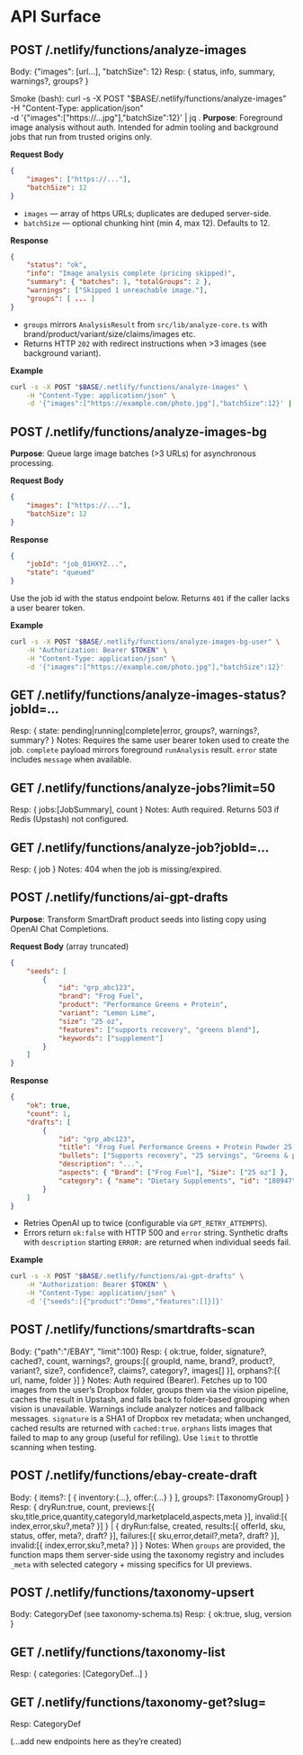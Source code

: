 # API Surface

## POST /.netlify/functions/analyze-images
Body: {"images": [url...], "batchSize": 12}
Resp: { status, info, summary, warnings?, groups? }

Smoke (bash):
curl -s -X POST "$BASE/.netlify/functions/analyze-images" \
 -H "Content-Type: application/json" \
 -d '{"images":["https://...jpg"],"batchSize":12}' | jq .
**Purpose**: Foreground image analysis without auth. Intended for admin tooling and background jobs that run from trusted origins only.

**Request Body**

```json
{
	"images": ["https://..."],
	"batchSize": 12
}
```

- `images` — array of https URLs; duplicates are deduped server-side.
- `batchSize` — optional chunking hint (min 4, max 12). Defaults to 12.

**Response**

```json
{
	"status": "ok",
	"info": "Image analysis complete (pricing skipped)",
	"summary": { "batches": 1, "totalGroups": 2 },
	"warnings": ["Skipped 1 unreachable image."],
	"groups": [ ... ]
}
```

- `groups` mirrors `AnalysisResult` from `src/lib/analyze-core.ts` with brand/product/variant/size/claims/images etc.
- Returns HTTP `202` with redirect instructions when >3 images (see background variant).

**Example**

```bash
curl -s -X POST "$BASE/.netlify/functions/analyze-images" \
	-H "Content-Type: application/json" \
	-d '{"images":["https://example.com/photo.jpg"],"batchSize":12}' | jq .
```

## POST /.netlify/functions/analyze-images-bg
**Purpose**: Queue large image batches (>3 URLs) for asynchronous processing.

**Request Body**

```json
{
	"images": ["https://..."],
	"batchSize": 12
}
```

**Response**

```json
{
	"jobId": "job_01HXYZ...",
	"state": "queued"
}
```

Use the job id with the status endpoint below. Returns `401` if the caller lacks a user bearer token.

**Example**

```bash
curl -s -X POST "$BASE/.netlify/functions/analyze-images-bg-user" \
	-H "Authorization: Bearer $TOKEN" \
	-H "Content-Type: application/json" \
	-d '{"images":["https://example.com/photo.jpg"],"batchSize":12}'
```

## GET /.netlify/functions/analyze-images-status?jobId=...
Resp: { state: pending|running|complete|error, groups?, warnings?, summary? }
Notes: Requires the same user bearer token used to create the job. `complete` payload mirrors foreground `runAnalysis` result. `error` state includes `message` when available.

## GET /.netlify/functions/analyze-jobs?limit=50
Resp: { jobs:[JobSummary], count }
Notes: Auth required. Returns 503 if Redis (Upstash) not configured.

## GET /.netlify/functions/analyze-job?jobId=...
Resp: { job }
Notes: 404 when the job is missing/expired.

## POST /.netlify/functions/ai-gpt-drafts
**Purpose**: Transform SmartDraft product seeds into listing copy using OpenAI Chat Completions.

**Request Body** (array truncated)

```json
{
	"seeds": [
		{
			"id": "grp_abc123",
			"brand": "Frog Fuel",
			"product": "Performance Greens + Protein",
			"variant": "Lemon Lime",
			"size": "25 oz",
			"features": ["supports recovery", "greens blend"],
			"keywords": ["supplement"]
		}
	]
}
```

**Response**

```json
{
	"ok": true,
	"count": 1,
	"drafts": [
		{
			"id": "grp_abc123",
			"title": "Frog Fuel Performance Greens + Protein Powder 25 oz",
			"bullets": ["Supports recovery", "25 servings", "Greens & protein"],
			"description": "...",
			"aspects": { "Brand": ["Frog Fuel"], "Size": ["25 oz"] },
			"category": { "name": "Dietary Supplements", "id": "180947" }
		}
	]
}
```

- Retries OpenAI up to twice (configurable via `GPT_RETRY_ATTEMPTS`).
- Errors return `ok:false` with HTTP 500 and `error` string. Synthetic drafts with `description` starting `ERROR:` are returned when individual seeds fail.

**Example**

```bash
curl -s -X POST "$BASE/.netlify/functions/ai-gpt-drafts" \
	-H "Authorization: Bearer $TOKEN" \
	-H "Content-Type: application/json" \
	-d '{"seeds":[{"product":"Demo","features":[]}]}'
```

## POST /.netlify/functions/smartdrafts-scan
Body: {"path":"/EBAY", "limit":100}
Resp: { ok:true, folder, signature?, cached?, count, warnings?, groups:[{ groupId, name, brand?, product?, variant?, size?, confidence?, claims?, category?, images[] }], orphans?:[{ url, name, folder }] }
Notes: Auth required (Bearer). Fetches up to 100 images from the user’s Dropbox folder, groups them via the vision pipeline, caches the result in Upstash, and falls back to folder-based grouping when vision is unavailable.
Warnings include analyzer notices and fallback messages. `signature` is a SHA1 of Dropbox rev metadata; when unchanged, cached results are returned with `cached:true`. `orphans` lists images that failed to map to any group (useful for refiling). Use `limit` to throttle scanning when testing.

## POST /.netlify/functions/ebay-create-draft
Body: {
	items?: [ { inventory:{...}, offer:{...} } ],
	groups?: [TaxonomyGroup]
}
Resp: {
	dryRun:true,
	count,
	previews:[{ sku,title,price,quantity,categoryId,marketplaceId,aspects,meta }],
	invalid:[{ index,error,sku?,meta? }]
} | {
	dryRun:false,
	created,
	results:[{ offerId, sku, status, offer, meta?, draft? }],
	failures:[{ sku,error,detail?,meta?, draft? }],
	invalid:[{ index,error,sku?,meta? }]
}
Notes: When `groups` are provided, the function maps them server-side using the taxonomy registry and includes `_meta` with selected category + missing specifics for UI previews.

## POST /.netlify/functions/taxonomy-upsert
Body: CategoryDef (see taxonomy-schema.ts)
Resp: { ok:true, slug, version }

## GET /.netlify/functions/taxonomy-list
Resp: { categories: [CategoryDef...] }

## GET /.netlify/functions/taxonomy-get?slug=<slug>
Resp: CategoryDef

(…add new endpoints here as they’re created)
